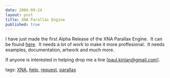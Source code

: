 ```yaml
---
date: 2006-09-24
layout: post
title: XNA Parallax Engine
published: true
---
```

<p>I have just made the first Alpha Release of the XNA Parallax Engine.  It can be found <a href="http://www.codeplex.com/Release/ProjectReleases.aspx?ProjectName=xnaparalax">here</a>.  It needs a lot of work to make it more proffesional.  It needs examples, documentation, artwork and much more.</p> <p>If anyone is interested in helping drop me a line [<a href="mailto:paul.kinlan@gmail.com">paul.kinlan@gmail.com</a>].</p> <p>tags: <a href="http://www.kinlan.co.uk/tag/XNA" rel="tag">XNA</a>, <a href="http://www.kinlan.co.uk/tag/help" rel="tag">help</a>, <a href="http://www.kinlan.co.uk/tag/request" rel="tag">request</a>, <a href="http://www.kinlan.co.uk/tag/parallax" rel="tag">parallax</a></p><div class="blogger-post-footer"><img class="posterous_download_image" src="https://blogger.googleusercontent.com/tracker/8109338-115909538741217707?l=www.kinlan.co.uk%2Findex.html" height="1" alt="" width="1" /></div>

